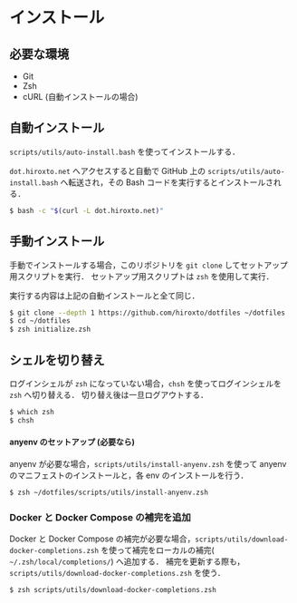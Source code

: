 # インストール

## 必要な環境

- Git
- Zsh
- cURL (自動インストールの場合)

## 自動インストール

`scripts/utils/auto-install.bash` を使ってインストールする．

`dot.hiroxto.net` へアクセスすると自動で GitHub 上の `scripts/utils/auto-install.bash` へ転送され，その Bash コードを実行するとインストールされる．

```bash
$ bash -c "$(curl -L dot.hiroxto.net)"
```

## 手動インストール

手動でインストールする場合，このリポジトリを `git clone` してセットアップ用スクリプトを実行．
セットアップ用スクリプトは `zsh` を使用して実行．

実行する内容は上記の自動インストールと全て同じ．

```bash
$ git clone --depth 1 https://github.com/hiroxto/dotfiles ~/dotfiles
$ cd ~/dotfiles
$ zsh initialize.zsh
```

## シェルを切り替え

ログインシェルが `zsh` になっていない場合，`chsh` を使ってログインシェルを `zsh` へ切り替える．
切り替え後は一旦ログアウトする．

```bash
$ which zsh
$ chsh
```

#### anyenv のセットアップ (必要なら)

anyenv が必要な場合，`scripts/utils/install-anyenv.zsh` を使って anyenv のマニフェストのインストールと，各 env のインストールを行う．

```bash
$ zsh ~/dotfiles/scripts/utils/install-anyenv.zsh
```

### Docker と Docker Compose の補完を追加

Docker と Docker Compose の補完が必要な場合，`scripts/utils/download-docker-completions.zsh` を使って補完をローカルの補完( `~/.zsh/local/completions/`) へ追加する．
補完を更新する際も，`scripts/utils/download-docker-completions.zsh` を使う．

```bash
$ zsh scripts/utils/download-docker-completions.zsh
```
